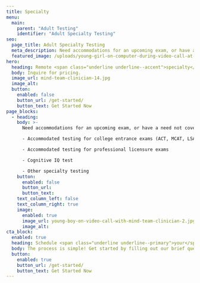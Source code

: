 ```yaml
---
title: Specialty
menu:
  main:
    parent: "Adult Testing"
    identifier: "Adult Specialty Testing"
seo:
  page_title: Adult Specialty Testing
  meta_description: Need accommodations for an upcoming exam, or have a specialty assessment you need to take? Schedule a Mind Team remote specialty test.
  featured_image: /uploads/young-girl-on-computer-during-video-call-at-desk.jpg
hero:
  heading: Remote <span class="underline underline--accent">specialty</span> testing for adults
  body: Inquire for pricing.
  image_url: mind-team-clinician-14.jpg
  image_alt:
  button:
    enabled: false
    button_url: /get-started/
    button_text: Get Started Now
page_blocks:
  - heading:
    body: >-
      Need accommodations for an upcoming exam, or have a need not covered in our main test offerings? Our expert clinicians can administer:

      - Accommodated testing for college entrance exams (ACT, MCAT, LSAT, etc.)

      - Accommodated testing for professional licensure exams 

      - Cognitive IQ test

      - Other specialty testing
    button:
      enabled: false
      button_url:
      button_text:
    text_column_left: false
    text_column_right: true
    image:
      enabled: true
      image_url: young-boy-on-video-call-with-mind-team-clinician-2.jpg
      image_alt:
cta_block:
  enabled: true
  heading: Schedule <span class="underline underline--primary">your</span> specialty test.
  body: The process is simple! Get started by filling out our brief questionnaire.
  button:
    enabled: true
    button_url: /get-started/
    button_text: Get Started Now
---
```

